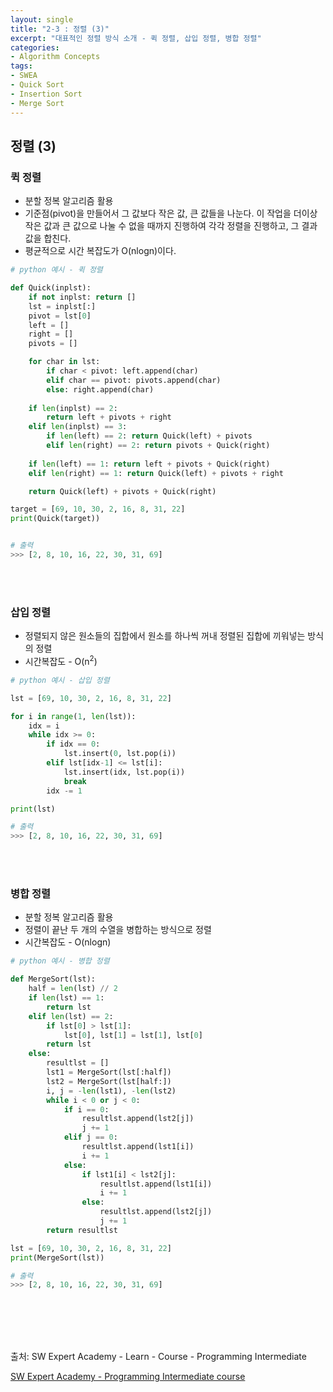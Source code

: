 ```yaml
---
layout: single
title: "2-3 : 정렬 (3)"
excerpt: "대표적인 정렬 방식 소개 - 퀵 정렬, 삽입 정렬, 병합 정렬"
categories: 
- Algorithm Concepts
tags:
- SWEA
- Quick Sort
- Insertion Sort
- Merge Sort
---
```

## 정렬 (3)

### <strong>퀵 정렬</strong>

- 분할 정복 알고리즘 활용
- 기준점(pivot)을 만들어서 그 값보다 작은 값, 큰 값들을 나눈다. 이 작업을 더이상 작은 값과 큰 값으로 나눌 수 없을 때까지 진행하여 각각 정렬을 진행하고, 그 결과 값을 합친다.
- 평균적으로 시간 복잡도가 O(nlogn)이다.

```python
# python 예시 - 퀵 정렬

def Quick(inplst):
    if not inplst: return []
    lst = inplst[:]
    pivot = lst[0]
    left = []
    right = []
    pivots = []

    for char in lst:
        if char < pivot: left.append(char)
        elif char == pivot: pivots.append(char)
        else: right.append(char)
    
    if len(inplst) == 2:
        return left + pivots + right
    elif len(inplst) == 3:
        if len(left) == 2: return Quick(left) + pivots
        elif len(right) == 2: return pivots + Quick(right)
    
    if len(left) == 1: return left + pivots + Quick(right)
    elif len(right) == 1: return Quick(left) + pivots + right

    return Quick(left) + pivots + Quick(right)

target = [69, 10, 30, 2, 16, 8, 31, 22]
print(Quick(target))


# 출력
>>> [2, 8, 10, 16, 22, 30, 31, 69]
```

<br>

<br>

### <strong>삽입 정렬</strong>

- 정렬되지 않은 원소들의 집합에서 원소를 하나씩 꺼내 정렬된 집합에 끼워넣는 방식의 정렬
- 시간복잡도 - O(n<sup>2</sup>)

```python
# python 예시 - 삽입 정렬

lst = [69, 10, 30, 2, 16, 8, 31, 22]

for i in range(1, len(lst)):
    idx = i
    while idx >= 0:
        if idx == 0:
            lst.insert(0, lst.pop(i))
        elif lst[idx-1] <= lst[i]:
            lst.insert(idx, lst.pop(i))
            break
        idx -= 1

print(lst)

# 출력
>>> [2, 8, 10, 16, 22, 30, 31, 69]
```

<br>

<br>

### <strong>병합 정렬</strong>

- 분할 정복 알고리즘 활용
- 정렬이 끝난 두 개의 수열을 병합하는 방식으로 정렬
- 시간복잡도 - O(nlogn)

```python
# python 예시 - 병합 정렬

def MergeSort(lst):
    half = len(lst) // 2
    if len(lst) == 1:
        return lst
    elif len(lst) == 2:
        if lst[0] > lst[1]:
            lst[0], lst[1] = lst[1], lst[0]
        return lst
    else:
        resultlst = []
        lst1 = MergeSort(lst[:half])
        lst2 = MergeSort(lst[half:])
        i, j = -len(lst1), -len(lst2)
        while i < 0 or j < 0:
            if i == 0:
                resultlst.append(lst2[j])
                j += 1
            elif j == 0:
                resultlst.append(lst1[i])
                i += 1
            else:
                if lst1[i] < lst2[j]:
                    resultlst.append(lst1[i])
                    i += 1
                else:
                    resultlst.append(lst2[j])
                    j += 1
        return resultlst

lst = [69, 10, 30, 2, 16, 8, 31, 22]
print(MergeSort(lst))

# 출력
>>> [2, 8, 10, 16, 22, 30, 31, 69]
```

<br>

<br>

<br>

<br>

출처: SW Expert Academy - Learn - Course - Programming Intermediate

[SW Expert Academy - Programming Intermediate course](https://swexpertacademy.com/main/learn/course/subjectList.do?courseId=AVuPDN86AAXw5UW6)